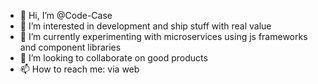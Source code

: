 - 👋 Hi, I’m @Code-Case
- 👀 I’m interested in development and ship stuff with real value
- 🌱 I’m currently experimenting with microservices using js frameworks and component libraries
- 💞️ I’m looking to collaborate on good products
- 📫 How to reach me: via web

<!---
Code-Case/Code-Case is a ✨ special ✨ repository because its `README.md` (this file) appears on your GitHub profile.
You can click the Preview link to take a look at your changes.
--->
